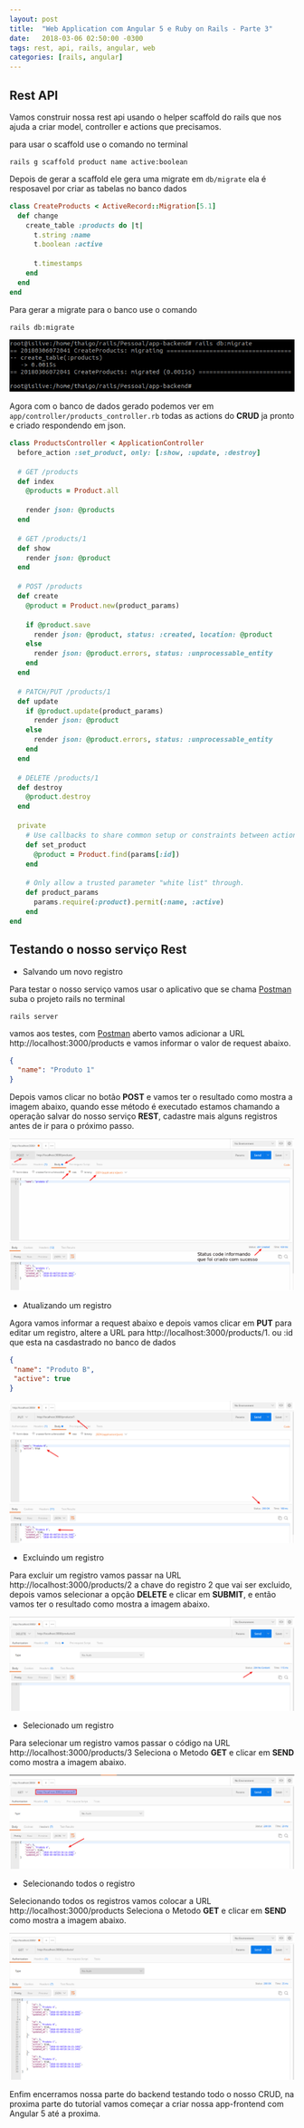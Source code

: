 ```yaml
---
layout: post
title:  "Web Application com Angular 5 e Ruby on Rails - Parte 3"
date:   2018-03-06 02:50:00 -0300
tags: rest, api, rails, angular, web
categories: [rails, angular]
---
```


## Rest API

Vamos construir nossa rest api usando o helper scaffold do rails que nos ajuda a criar 
model, controller e actions que precisamos.

para usar o scaffold use o comando no terminal

```
rails g scaffold product name active:boolean
```


Depois de gerar a scaffold ele gera uma migrate em `db/migrate` ela é resposavel por criar as tabelas no banco dados

```ruby
class CreateProducts < ActiveRecord::Migration[5.1]
  def change
    create_table :products do |t|
      t.string :name
      t.boolean :active

      t.timestamps
    end
  end
end
```

Para gerar a migrate para o banco use o comando

```
rails db:migrate
```
![Screenshot db:migrate](/static/img/app_angular_rails/rails_dbmigrate.png)

Agora com o banco de dados gerado podemos ver em `app/controller/products_controller.rb` todas as actions do **CRUD** ja pronto e criado respondendo em json.

```ruby
class ProductsController < ApplicationController
  before_action :set_product, only: [:show, :update, :destroy]

  # GET /products
  def index
    @products = Product.all

    render json: @products
  end

  # GET /products/1
  def show
    render json: @product
  end

  # POST /products
  def create
    @product = Product.new(product_params)

    if @product.save
      render json: @product, status: :created, location: @product
    else
      render json: @product.errors, status: :unprocessable_entity
    end
  end

  # PATCH/PUT /products/1
  def update
    if @product.update(product_params)
      render json: @product
    else
      render json: @product.errors, status: :unprocessable_entity
    end
  end

  # DELETE /products/1
  def destroy
    @product.destroy
  end

  private
    # Use callbacks to share common setup or constraints between actions.
    def set_product
      @product = Product.find(params[:id])
    end

    # Only allow a trusted parameter "white list" through.
    def product_params
      params.require(:product).permit(:name, :active)
    end
end
```

## Testando o nosso serviço Rest


 - Salvando um novo registro

Para testar o nosso serviço vamos usar o aplicativo que se chama [Postman](https://www.getpostman.com/apps)
suba o projeto rails no terminal

```
rails server
```

vamos aos testes, com [Postman](https://www.getpostman.com/apps) aberto vamos adicionar a URL http://localhost:3000/products e vamos informar o valor de request abaixo.

```json
{
  "name": "Produto 1"
}
```

Depois vamos clicar no botão **POST** e vamos ter o resultado como mostra a imagem abaixo, quando esse método é executado estamos chamando a operação salvar do nosso serviço **REST**, cadastre mais alguns registros antes de ir para o próximo passo.

![Screenshot salvando](/static/img/app_angular_rails/salvando.png)

 - Atualizando um registro

 Agora vamos informar a request abaixo e depois vamos clicar em **PUT** para editar um registro, altere a URL para http://localhost:3000/products/1. ou :id que esta na casdastrado no banco de dados

 ```json
{  
  "name": "Produto B",
  "active": true
}
```

![Screenshot atualizando](/static/img/app_angular_rails/atualizando.png)

 - Excluindo um registro

 Para excluir um registro vamos passar na URL http://localhost:3000/products/2 a chave do registro 2 que vai ser excluido, depois vamos selecionar a opção **DELETE** e clicar em **SUBMIT**, e então vamos ter o resultado como mostra a imagem abaixo.

![Screenshot excluindo](/static/img/app_angular_rails/excluindo.png)

 - Selecionado um registro

Para selecionar um registro vamos passar o código na URL http://localhost:3000/products/3 Seleciona o Metodo **GET** e clicar em **SEND** como mostra a imagem abaixo.

![Screenshot seleciona1](/static/img/app_angular_rails/Seleciona1.png)

- Selecionando todos o registro

Selecionando todos os registros vamos colocar a URL http://localhost:3000/products Seleciona o Metodo **GET** e clicar em **SEND** como mostra a imagem abaixo.

![Screenshot selecionaTodos](/static/img/app_angular_rails/SelecionaTodos.png)

Enfim encerramos nossa parte do backend testando todo o nosso CRUD, na proxima parte do tutorial  vamos começar a criar nossa app-frontend com Angular 5 até a proxima.
